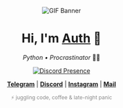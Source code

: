 <p align="center">
  <img src="https://cdn.discordapp.com/attachments/1412741275811315743/1417578199055077457/a_e4731f82a73e993c31a595930ec9dca3.gif?ex=68cafe13&is=68c9ac93&hm=42b0e379bd3a632dcbd0d4ab21216e8adcf880d0fa8d3d36818bcbb0896ed34b&" alt="GIF Banner" />
</p>

<h1 align="center">Hi, I'm <a href="https://github.com/Auth">Auth</a> 👋</h1>
<p align="center"><em>Python • Procrastinator</em> 🐍🥀</p>

<div align="center">
  <a href="https://discord.com/users/1218995890195533885">
    <img src="https://lanyard.cnrad.dev/api/1218995890195533885?showDisplayName=true&idleMessage=procrastinating..."
         alt="Discord Presence" />
  </a>
</div>

<p align="center">
  <strong><a href="https://t.me/Auth3301">Telegram</a></strong> |
  <strong><a href="https://discord.com/users/1218995890195533885">Discord</a></strong> |
  <strong><a href="https://instagram.com/auth.3301">Instagram</a></strong> |
  <strong><a href="mailto:auth3301@proton.me">Mail</a></strong>
</p>

<p align="center" style="font-size:12px; color:#888;">⚡ juggling code, coffee & late-night panic</p>
